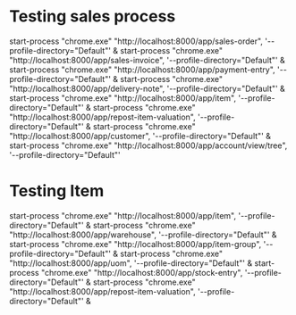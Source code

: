 # Testing sales process

start-process "chrome.exe" "http://localhost:8000/app/sales-order", '--profile-directory="Default"' &
start-process "chrome.exe" "http://localhost:8000/app/sales-invoice", '--profile-directory="Default"' &
start-process "chrome.exe" "http://localhost:8000/app/payment-entry", '--profile-directory="Default"' &
start-process "chrome.exe" "http://localhost:8000/app/delivery-note", '--profile-directory="Default"' &
start-process "chrome.exe" "http://localhost:8000/app/item", '--profile-directory="Default"' &
start-process "chrome.exe" "http://localhost:8000/app/repost-item-valuation", '--profile-directory="Default"' &
start-process "chrome.exe" "http://localhost:8000/app/customer", '--profile-directory="Default"' &
start-process "chrome.exe" "http://localhost:8000/app/account/view/tree", '--profile-directory="Default"'

# Testing Item

start-process "chrome.exe" "http://localhost:8000/app/item", '--profile-directory="Default"' &
start-process "chrome.exe" "http://localhost:8000/app/warehouse", '--profile-directory="Default"' &
start-process "chrome.exe" "http://localhost:8000/app/item-group", '--profile-directory="Default"' &
start-process "chrome.exe" "http://localhost:8000/app/uom", '--profile-directory="Default"' &
start-process "chrome.exe" "http://localhost:8000/app/stock-entry", '--profile-directory="Default"' &
start-process "chrome.exe" "http://localhost:8000/app/repost-item-valuation", '--profile-directory="Default"' &
